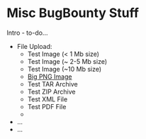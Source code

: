 # Misc BugBounty Stuff

Intro - to-do...

- File Upload:
  - Test Image (< 1 Mb size) 
  - Test Image (~ 2-5 Mb size)
  - Test Image (~10 Mb size)
  - [Big PNG Image](https://github.com/korczis/big-png)
  - Test TAR Archive
  - Test ZIP Archive
  - Test XML File
  - Test PDF File
  - 
- ...
- ...
